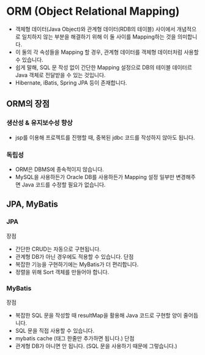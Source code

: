 # ORM (Object Relational Mapping)
* 객체형 데이터(Java Object)와 관계형 데이터(RDB의 테이블) 사이에서 개념적으로 일치하지 않는 부분을 해결하기 위해
이 둘 사이를 Mapping하는 것을 의미합니다.
* 이 둘의 각 속성들을 Mapping 할 경우, 관계형 데이터를 객체형 데이터처럼 사용할 수 있습니다.
* 쉽게 말해, SQL 문 작성 없이 간단한 Mapping 설정으로 DB의 테이블 데이터르 Java 객체로 전달받을 수 있는 것입니다.
* Hibernate, iBatis, Spring JPA 등이 존재합니다.

## ORM의 장점

### 생산성 & 유지보수성 향상
* jsp를 이용해 프로젝트를 진행할 때, 중복된 jdbc 코드를 작성하지 않아도 됩니다.
    
### 독립성
* ORM은 DBMS에 종속적이지 않습니다.
* MySQL을 사용하든가 Oracle DB를 사용하든가 Mapping 설정 일부만 변경해주면 Java 코드를 수정할 필요가 없습니다. 

## JPA, MyBatis

### JPA
장점
* 간단한 CRUD는 자동으로 구현됩니다.
* 관계형 DB가 아닌 경우에도 적용할 수 있습니다.
단점
* 복잡한 기능을 구현하기에는 MyBatis가 더 편리합니다.
* 정렬을 위해 Sort 객체를 만들어야 합니다.

### MyBatis
장점
* 복잡한 SQL 문을 작성할 때 resultMap을 활용해 Java 코드로 구현할 양이 줄어듭니다.
* SQL 문을 직접 사용할 수 있습니다.
* mybatis cache (태그 한줄만 추가하면 됩니다.)
단점
* 관게형 DB가 아니면 안 됩니다. (SQL 문을 사용하기 때문에 그렇습니다.)